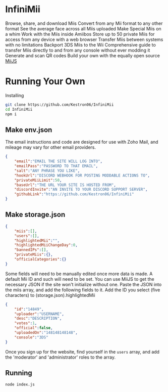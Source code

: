# InfiniMii
Browse, share, and download Miis
Convert from any Mii format to any other format
See the average face across all Miis uploaded
Make Special Miis on a whim
Work with the Miis inside Amiibos
Store up to 50 private Miis for access from any device with a web browser
Transfer Miis between systems with no limitations
Backport 3DS Miis to the Wii
Comprehensive guide to transfer Miis directly to and from any console without ever modding it
Generate and scan QR codes
Build your own with the equally open source [MiiJS](https://github.com/Kestron06/MiiJS)

# Running Your Own
Installing
```bash
git clone https://github.com/Kestron06/InfiniMii
cd InfiniMii
npm i
```
## Make env.json
The email instructions and code are designed for use with Zoho Mail, and mileage may vary for other email providers.
```json
{
    "email":"EMAIL THE SITE WILL LOG INTO",
    "emailPass":"PASSWORD TO THAT EMAIL",
    "salt":"ANY PHRASE YOU LIKE",
    "hookUrl":"DISCORD WEBHOOK FOR POSTING MODDABLE ACTIONS TO",
    "privateMiiLimit":50,
    "baseUrl":"THE URL YOUR SITE IS HOSTED FROM",
    "discordInvite":"AN INVITE TO YOUR DISCORD SUPPORT SERVER",
    "githubLink":"https://github.com/Kestron06/InfiniMii"
}
```
## Make storage.json
```json
{
    "miis":[],
    "users":[],
    "highlightedMii":"",
    "highlightedMiiChangeDay":0,
    "bannedIPs":[],
    "privateMiis":{},
    "officialCategories":{}
}
```
Some fields will need to be manually edited once more data is made. A default Mii ID and such will need to be set. You can use MiiJS to get the necessary JSON if the site won't initialize without one. Paste the JSON into the miis array, and add the following fields to it. Add the ID you select (five characters) to (storage.json).highlightedMii
```json
{
    "id":"14849",
    "uploader":"USERNAME",
    "desc":"DESCRIPTION",
    "votes":1,
    "official":false,
    "uploadedOn":"148148148148",
    "console":"3DS"
}
```
Once you sign up for the website, find yourself in the `users` array, and add the 'moderator' and 'administrator' roles to the array.

## Running
```bash
node index.js
```